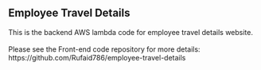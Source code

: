 <h2>Employee Travel Details</h2>
This is the backend AWS lambda code for employee travel details website.
<br><br>
Please see the Front-end code repository for more details: <br>
https://github.com/Rufaid786/employee-travel-details

